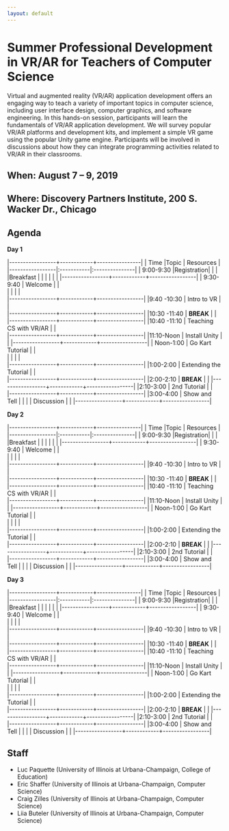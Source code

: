```yaml
---
layout: default
---
```

# Summer Professional Development in VR/AR for Teachers of Computer Science

Virtual and augmented reality (VR/AR) application development offers an engaging way to teach a variety of important topics in computer science, including user interface design, computer graphics, and software engineering. In this hands-on session, participants will learn the fundamentals of VR/AR application development. We will survey popular VR/AR platforms and development kits, and implement a simple VR game using the popular Unity game engine. Participants will be involved in discussions about how they can integrate programming activities related to VR/AR in their classrooms.

## When: August 7 – 9, 2019

## Where: Discovery Partners Institute, 200 S. Wacker Dr., Chicago

## Agenda
**Day 1**

|-----------------+------------+----------------|
| Time            |Topic       |      Resources |
|-----------------|:-----------|:---------------|
| 9:00-9:30       |Registration|     | 
|      |Breakfast       |     | 
|     |     |             | 
|-----------------+------------+-----------------|
| 9:30-9:40     | Welcome           |                 |                
|         |            |                 |                
|-----------------+------------+-----------------|
|9:40 -10:30     |  Intro to VR     |                 |  
|-----------------+------------+-----------------|
|10:30 -11:40     |  **BREAK**    |     |
|-----------------+------------+-----------------|
|10:40 -11:10    |  Teaching CS with VR/AR     |                 |                
|-----------------+------------+-----------------|
|11:10-Noon       | Install Unity |              |
|-----------------+------------+-----------------|
| Noon-1:00     | Go Kart Tutorial        |                 |                
|         |            |                 |                
|-----------------+------------+-----------------|
|1:00-2:00    |  Extending the Tutorial    |                 |  
|-----------------+------------+-----------------|
|2:00-2:10    |  **BREAK**    |     |
|-----------------+------------+-----------------|
|2:10-3:00    |  2nd Tutorial     |                 |                
|-----------------+------------+-----------------|
|3:00-4:00      | Show and Tell |              |
|               | Discussion    |              |
|-----------------+------------+-----------------|

**Day 2**

|-----------------+------------+----------------|
| Time            |Topic       |      Resources |
|-----------------|:-----------|:---------------|
| 9:00-9:30       |Registration|     | 
|      |Breakfast       |     | 
|     |     |             | 
|-----------------+------------+-----------------|
| 9:30-9:40     | Welcome           |                 |                
|         |            |                 |                
|-----------------+------------+-----------------|
|9:40 -10:30     |  Intro to VR     |                 |  
|-----------------+------------+-----------------|
|10:30 -11:40     |  **BREAK**    |     |
|-----------------+------------+-----------------|
|10:40 -11:10    |  Teaching CS with VR/AR     |                 |                
|-----------------+------------+-----------------|
|11:10-Noon       | Install Unity |              |
|-----------------+------------+-----------------|
| Noon-1:00     | Go Kart Tutorial        |                 |                
|         |            |                 |                
|-----------------+------------+-----------------|
|1:00-2:00    |  Extending the Tutorial    |                 |  
|-----------------+------------+-----------------|
|2:00-2:10    |  **BREAK**    |     |
|-----------------+------------+-----------------|
|2:10-3:00    |  2nd Tutorial     |                 |                
|-----------------+------------+-----------------|
|3:00-4:00      | Show and Tell |              |
|               | Discussion    |              |
|-----------------+------------+-----------------|

**Day 3**

|-----------------+------------+----------------|
| Time            |Topic       |      Resources |
|-----------------|:-----------|:---------------|
| 9:00-9:30       |Registration|     | 
|      |Breakfast       |     | 
|     |     |             | 
|-----------------+------------+-----------------|
| 9:30-9:40     | Welcome           |                 |                
|         |            |                 |                
|-----------------+------------+-----------------|
|9:40 -10:30     |  Intro to VR     |                 |  
|-----------------+------------+-----------------|
|10:30 -11:40     |  **BREAK**    |     |
|-----------------+------------+-----------------|
|10:40 -11:10    |  Teaching CS with VR/AR     |                 |                
|-----------------+------------+-----------------|
|11:10-Noon       | Install Unity |              |
|-----------------+------------+-----------------|
| Noon-1:00     | Go Kart Tutorial        |                 |                
|         |            |                 |                
|-----------------+------------+-----------------|
|1:00-2:00    |  Extending the Tutorial    |                 |  
|-----------------+------------+-----------------|
|2:00-2:10    |  **BREAK**    |     |
|-----------------+------------+-----------------|
|2:10-3:00    |  2nd Tutorial     |                 |                
|-----------------+------------+-----------------|
|3:00-4:00      | Show and Tell |              |
|               | Discussion    |              |
|-----------------+------------+-----------------|
## Staff

+ Luc Paquette (University of Illinois at Urbana-Champaign, College of Education)
+ Eric Shaffer (University of Illinois at Urbana-Champaign, Computer Science)
+ Craig Zilles (University of Illinois at Urbana-Champaign, Computer Science)
+ Liia Buteler (University of Illinois at Urbana-Champaign, Computer Science)
